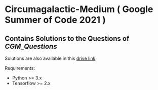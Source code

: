 # Circumagalactic-Medium ( Google Summer of Code 2021 )

## Contains Solutions to the Questions of *CGM_Questions*

Solutions are also available in this [drive link](https://drive.google.com/drive/folders/1eWTJNOteFCHg0m46uFGPt1Z_t6GZSibI?usp=sharing)

Requirements:
- Python >= 3.x
- Tensorflow >= 2.x



